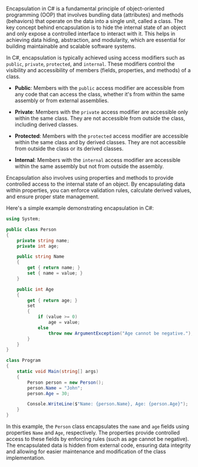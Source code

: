 Encapsulation in C# is a fundamental principle of object-oriented programming (OOP) that involves bundling data (attributes) and methods (behaviors) that operate on the data into a single unit, called a class. The key concept behind encapsulation is to hide the internal state of an object and only expose a controlled interface to interact with it. This helps in achieving data hiding, abstraction, and modularity, which are essential for building maintainable and scalable software systems.

In C#, encapsulation is typically achieved using access modifiers such as `public`, `private`, `protected`, and `internal`. These modifiers control the visibility and accessibility of members (fields, properties, and methods) of a class.

- **Public**: Members with the `public` access modifier are accessible from any code that can access the class, whether it's from within the same assembly or from external assemblies.

- **Private**: Members with the `private` access modifier are accessible only within the same class. They are not accessible from outside the class, including derived classes.

- **Protected**: Members with the `protected` access modifier are accessible within the same class and by derived classes. They are not accessible from outside the class or its derived classes.

- **Internal**: Members with the `internal` access modifier are accessible within the same assembly but not from outside the assembly.

Encapsulation also involves using properties and methods to provide controlled access to the internal state of an object. By encapsulating data within properties, you can enforce validation rules, calculate derived values, and ensure proper state management.

Here's a simple example demonstrating encapsulation in C#:

```csharp
using System;

public class Person
{
    private string name;
    private int age;

    public string Name
    {
        get { return name; }
        set { name = value; }
    }

    public int Age
    {
        get { return age; }
        set
        {
            if (value >= 0)
                age = value;
            else
                throw new ArgumentException("Age cannot be negative.");
        }
    }
}

class Program
{
    static void Main(string[] args)
    {
        Person person = new Person();
        person.Name = "John";
        person.Age = 30;

        Console.WriteLine($"Name: {person.Name}, Age: {person.Age}");
    }
}
```

In this example, the `Person` class encapsulates the `name` and `age` fields using properties `Name` and `Age`, respectively. The properties provide controlled access to these fields by enforcing rules (such as age cannot be negative). The encapsulated data is hidden from external code, ensuring data integrity and allowing for easier maintenance and modification of the class implementation.
